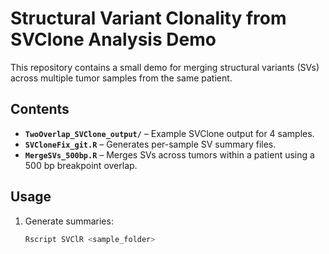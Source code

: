 # Structural Variant Clonality from SVClone Analysis  Demo

This repository contains a small demo for merging structural variants (SVs) across multiple tumor samples from the same patient.

## Contents
- **`TwoOverlap_SVClone_output/`** – Example SVClone output for 4 samples.
- **`SVCloneFix_git.R`** – Generates per-sample SV summary files.
- **`MergeSVs_500bp.R`** – Merges SVs across tumors within a patient using a 500 bp breakpoint overlap.

## Usage
1. Generate summaries:  
   ```bash
   Rscript SVClR <sample_folder>
